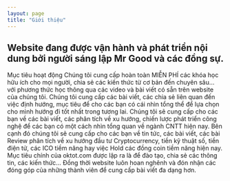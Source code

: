 ```yaml
---
layout: page
title: "Giới thiệu"
---
```

## Website đang được vận hành và phát triển nội dung bởi người sáng lập Mr Good và các đồng sự.

Mục tiêu hoạt động
Chúng tôi cung cấp hoàn toàn MIỄN PHÍ các khóa học hữu ích cho mọi người, chia sẻ các kiến thức từ cơ bản đến chuyên sâu… với phương thức học thông qua các video và bài viết có sẵn trên website của chúng tôi.
Chúng tôi cung cấp các bài viết, các chia sẻ liên quan đến việc định hướng, mục tiêu để cho các bạn có cái nhìn tổng thể để lựa chọn cho mình hướng đi tốt nhất trong tương lai.
Chúng tôi sẽ cung cấp cho các bạn về các bài viết, các phân tích về xu hướng, chiến lược phát triển công nghệ để các bạn có một cách nhìn tổng quan về ngành CNTT hiện nay.
Bên cạnh đó chúng tôi sẽ cung cấp cho các bạn về tin tức, các bài viết, các bài Review phân tích về xu hướng đầu tư Cryptocurrency, tiền kỹ thuật số, tiền điện tử, các ICO tiềm năng hay việc Hold các đồng coin tiềm năng hiện nay.
Mục tiêu chính của oktot.com được lập ra là để đào tạo, chia sẻ các thông tin, các kiến thức… Đồng thời website luôn hoan nghênh và đón nhận các đóng góp của những thành viên để cung cấp bài viết đa dạng hơn.

